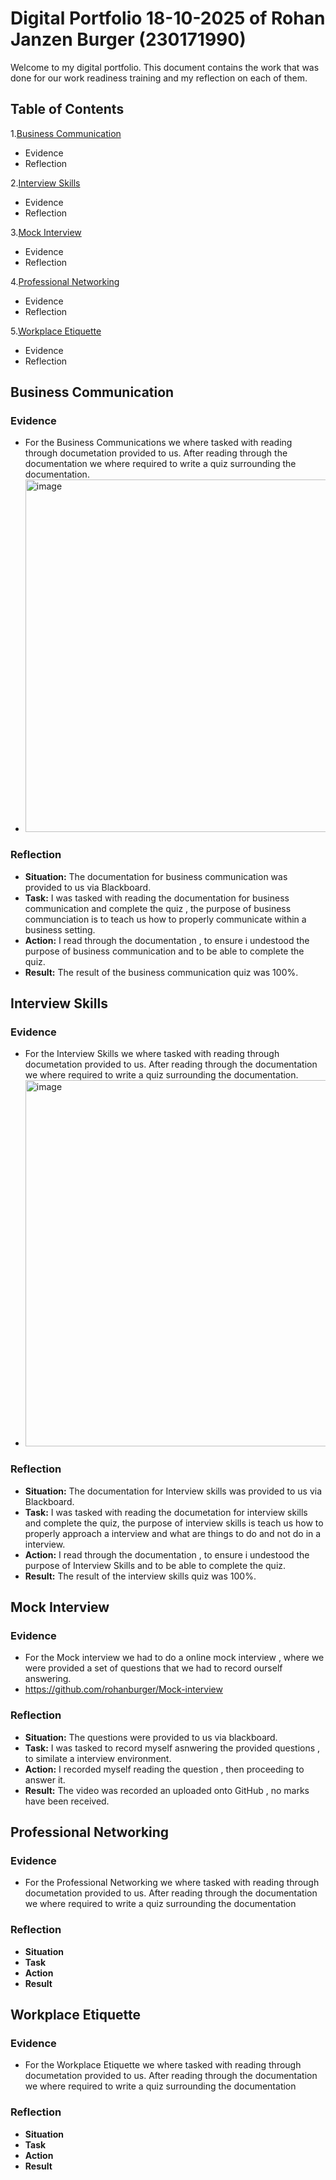 # Digital Portfolio 18-10-2025 of Rohan Janzen Burger (230171990)
Welcome to my digital portfolio. This document contains the work that was done for our work readiness training
and my reflection on each of them.

## Table of Contents
1.[Business Communication](#business_communication)
 - Evidence
 - Reflection

2.[Interview Skills](#interview_skills)
 - Evidence
 - Reflection

3.[Mock Interview](#mock_interview)
 - Evidence
 - Reflection

4.[Professional Networking](#professional_networking)
 - Evidence
 - Reflection

5.[Workplace Etiquette](#workplace_etiquette)
 - Evidence
 - Reflection

## Business Communication
### Evidence 
 - For the Business Communications we where tasked with reading through documetation provided to us. After reading through the documentation
   we where required to write a quiz surrounding the documentation.
 - <img width="1819" height="564" alt="image" src="https://github.com/user-attachments/assets/ba1d7afb-00ee-4e9b-b9c2-f6863ef86d38" />

### Reflection
- **Situation:** The documentation for business communication was provided to us via Blackboard.
- **Task:** I was tasked with reading the documentation for business communication and complete the quiz , the purpose of business communciation is to teach us how
  to properly communicate within a business setting.
- **Action:** I read through the documentation , to ensure i undestood the purpose of business communication and to be able to complete the quiz.
- **Result:** The result of the business communication quiz was 100%.

## Interview Skills
### Evidence 
 -  For the Interview Skills we where tasked with reading through documetation provided to us. After reading through the documentation
   we where required to write a quiz surrounding the documentation.
 - <img width="1818" height="586" alt="image" src="https://github.com/user-attachments/assets/20b25a9c-02a7-4ab2-abf9-17829aed212e" />

### Reflection
 - **Situation:** The documentation for Interview skills was provided to us via Blackboard.
 - **Task:** I was tasked with reading the documetation for interview skills and complete the quiz, the purpose of interview skills is teach us how
   to properly approach a interview and what are things to do and not do in a interview.
 - **Action:**  I read through the documentation , to ensure i undestood the purpose of Interview Skills and to be able to complete the quiz.
 - **Result:** The result of the interview skills quiz was 100%.
   
## Mock Interview
### Evidence 
 - For the Mock interview we had to do a online mock interview , where we were provided a set of questions that we had to record ourself answering.
 - https://github.com/rohanburger/Mock-interview

### Reflection
 - **Situation:** The questions were provided to us via blackboard.
 - **Task:** I was tasked to record myself asnwering the provided questions , to similate a interview environment.
 - **Action:** I recorded myself reading the question , then proceeding to answer it.
 - **Result:** The video was recorded an uploaded onto GitHub , no marks have been received.

## Professional Networking
### Evidence 
 -  For the Professional Networking we where tasked with reading through documetation provided to us. After reading through the documentation
    we where required to write a quiz surrounding the documentation
### Reflection
 - **Situation**
 - **Task**
 - **Action**
 - **Result**


## Workplace Etiquette
### Evidence 
 - For the Workplace Etiquette we where tasked with reading through documetation provided to us. After reading through the documentation
   we where required to write a quiz surrounding the documentation
### Reflection
 - **Situation**
 - **Task**
 - **Action**
 - **Result**


